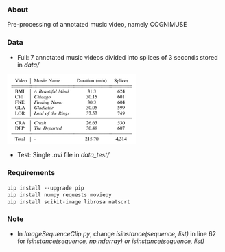 
### About
Pre-processing of annotated music video, namely COGNIMUSE

### Data
* Full: 7 annotated music videos divided into splices of 3 seconds stored in *data/*
<p align="left">
<img src="https://github.com/gcunhase/AnnotatedMV-PreProcessing/blob/master/assets/dataset.png" width="300" alt="Dataset">
</p>

* Test: Single *.avi* file in *data_test/*

### Requirements
```
pip install --upgrade pip
pip install numpy requests moviepy
pip install scikit-image librosa natsort
```

### Note
* In *ImageSequenceClip.py*, change *isinstance(sequence, list)* in line 62 for *isinstance(sequence, np.ndarray) or isinstance(sequence, list)*
